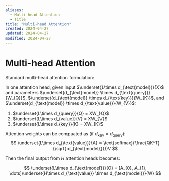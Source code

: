 ```yaml
---
aliases:
  - Multi-head Attention
  - Title
title: "Multi-head Attention"
created: 2024-04-27
updated: 2024-04-27
modified: 2024-04-27
---
```


# Multi-head Attention

Standard multi-head attention formulation:

In one attention head, given input $\underset{L\times d_{\text{model}}}{X}$ and parameters $\underset{d_{\text{model}} \times d_{\text{query}}}{W_{Q}}$, $\underset{d_{\text{model}} \times d_{\text{key}}}{W_{K}}$, and $\underset{d_{\text{model}} \times d_{\text{value}}}{W_{V}}$:
1. $\underset{L\times d_{query}}{Q} = XW_{Q}$
2. $\underset{L\times d_{value}}{V} = XW_{V}$
3. $\underset{L\times d_{key}}{K} = XW_{K}$

Attention weights can be compuated as (if $d_{\text{key}} = d_{\text{query}}$):
$$
\underset{L\times d_{\text{value}}}{A} = \text{softmax}(\frac{QK^T}{\sqrt{ d_{\text{model}}}})V
$$

Then the final output from $H$ attention heads becomes:

$$
\underset{L\times d_{\text{model}}}{O} = [A_{0}, A_{1}, \dots]\underset{H\times d_{\text{value}} \times d_{\text{model}}}{W}
$$